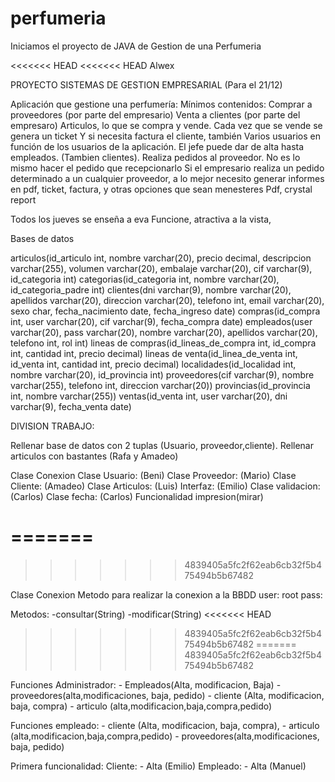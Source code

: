 # perfumeria

Iniciamos el proyecto de JAVA de Gestion de una Perfumeria

<<<<<<< HEAD
<<<<<<< HEAD
Alwex

PROYECTO SISTEMAS DE GESTION EMPRESARIAL (Para el 21/12)

Aplicación que gestione una perfumería:
Mínimos contenidos:
	Comprar a proveedores (por parte del empresario)
	Venta a clientes (por parte del empresaro)
	Articulos, lo que se compra y vende.
	Cada vez que se vende se genera un ticket
	Y si necesita factura el cliente, también
	Varios usuarios en función de los usuarios de la aplicación. El jefe puede dar de alta hasta empleados. (Tambien clientes).
	Realiza pedidos al proveedor. No es lo mismo hacer el pedido que recepcionarlo
	Si el empresario realiza un pedido determinado a un cualquier proveedor,  a lo mejor necesito generar informes en pdf, ticket, factura, y otras opciones que sean menesteres
Pdf, crystal report

Todos los jueves se enseña a eva
Funcione, atractiva a la vista, 

Bases de datos

articulos(id_articulo int, nombre varchar(20), precio decimal, descripcion varchar(255), volumen varchar(20), embalaje varchar(20), cif varchar(9), id_categoria int)
categorias(id_categoria int, nombre varchar(20), id_categoria_padre int)
clientes(dni varchar(9), nombre varchar(20), apellidos varchar(20), direccion varchar(20), telefono int, email varchar(20), sexo char, fecha_nacimiento date, fecha_ingreso date)
compras(id_compra int, user varchar(20), cif varchar(9), fecha_compra date)
empleados(user varchar(20), pass varchar(20), nombre varchar(20), apellidos varchar(20), telefono int, rol int)
lineas de compras(id_lineas_de_compra int, id_compra int, cantidad int, precio decimal)
lineas de venta(id_linea_de_venta int, id_venta int, cantidad int, precio decimal)
localidades(id_localidad int, nombre varchar(20), id_provincia int)
proveedores(cif varchar(9), nombre varchar(255), telefono int, direccion varchar(20))
provincias(id_provincia int, nombre varchar(255))
ventas(id_venta int, user varchar(20), dni varchar(9), fecha_venta date) 

DIVISION TRABAJO:

Rellenar base de datos con 2 tuplas (Usuario, proveedor,cliente). Rellenar articulos con bastantes (Rafa y Amadeo)

Clase Conexion 
Clase Usuario: (Beni)
Clase Proveedor: (Mario)
Clase Cliente: (Amadeo)
Clase Articulos: (Luis)
Interfaz: (Emilio)
Clase validacion: (Carlos)
Clase fecha: (Carlos)
Funcionalidad impresion(mirar)


=======
=======
>>>>>>> 4839405a5fc2f62eab6cb32f5b475494b5b67482

Clase Conexion
Metodo para realizar la conexion a la BBDD
user: root
pass: 

Metodos:
	-consultar(String)
	-modificar(String)
<<<<<<< HEAD
>>>>>>> 4839405a5fc2f62eab6cb32f5b475494b5b67482
=======
>>>>>>> 4839405a5fc2f62eab6cb32f5b475494b5b67482

Funciones Administrador: 
	- Empleados(Alta, modificacion, Baja)
	- proveedores(alta,modificaciones, baja, pedido)
	- cliente (Alta, modificacion, baja, compra)
	- articulo (alta,modificacion,baja,compra,pedido)

Funciones empleado:
	- cliente (Alta, modificacion, baja, compra), 
	- articulo (alta,modificacion,baja,compra,pedido)
	- proveedores(alta,modificaciones, baja, pedido)


Primera funcionalidad:
	Cliente: 
		- Alta (Emilio)
	Empleado:
		- Alta (Manuel)
